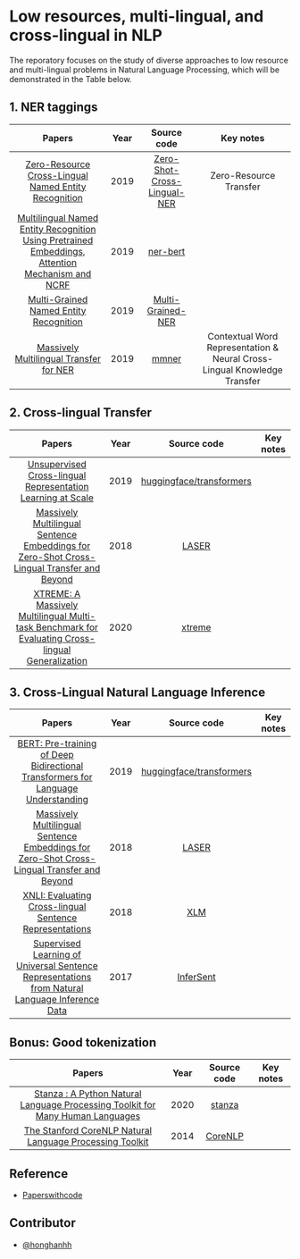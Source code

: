 # Low resources, multi-lingual, and cross-lingual in NLP

The reporatory focuses on the study of diverse approaches to low resource and multi-lingual problems in Natural Language Processing, which will be demonstrated in the Table below.

## 1. NER taggings

|Papers| Year | Source code | Key notes |
| :---: | :---: | :---: | :---: |
| [Zero-Resource Cross-Lingual Named Entity Recognition](https://arxiv.org/pdf/1911.09812v1.pdf) | 2019 | [Zero-Shot-Cross-Lingual-NER](https://github.com/ntunlp/Zero-Shot-Cross-Lingual-NER) | Zero-Resource Transfer |
| [Multilingual Named Entity Recognition Using Pretrained Embeddings, Attention Mechanism and NCRF](https://arxiv.org/pdf/1906.09978v1.pdf) | 2019 | [ner-bert](https://github.com/sberbank-ai/ner-bert) | |
| [Multi-Grained Named Entity Recognition](https://arxiv.org/pdf/1906.08449v1.pdf) | 2019 | [Multi-Grained-NER](https://github.com/congyingxia/Multi-Grained-NER) | |
| [Massively Multilingual Transfer for NER](https://arxiv.org/pdf/1902.00193v4.pdf) | 2019 | [mmner](https://github.com/afshinrahimi/mmner) | Contextual Word Representation \& Neural Cross-Lingual Knowledge Transfer |

## 2. Cross-lingual Transfer

|Papers| Year | Source code | Key notes |
| :---: | :---: | :---: | :---: |
| [Unsupervised Cross-lingual Representation Learning at Scale](https://arxiv.org/pdf/1911.02116v2.pdf) | 2019 | [huggingface/transformers](https://github.com/huggingface/transformers) |  |
| [Massively Multilingual Sentence Embeddings for Zero-Shot Cross-Lingual Transfer and Beyond](https://arxiv.org/pdf/1812.10464v2.pdf) | 2018 | [LASER](https://github.com/facebookresearch/LASER)  |  |
| [XTREME: A Massively Multilingual Multi-task Benchmark for Evaluating Cross-lingual Generalization]() | 2020 | [xtreme](https://github.com/google-research/xtreme) |  |


## 3. Cross-Lingual Natural Language Inference

|Papers| Year | Source code | Key notes |
| :---: | :---: | :---: | :---: |
| [BERT: Pre-training of Deep Bidirectional Transformers for Language Understanding](https://arxiv.org/pdf/1810.04805v2.pdf) | 2019 | [huggingface/transformers](https://github.com/huggingface/transformers)  | |
| [Massively Multilingual Sentence Embeddings for Zero-Shot Cross-Lingual Transfer and Beyond]() | 2018 | [LASER](https://github.com/facebookresearch/LASER)  |  |
| [XNLI: Evaluating Cross-lingual Sentence Representations](https://arxiv.org/pdf/1809.05053v1.pdf) | 2018 | [XLM](https://github.com/facebookresearch/XLM)|  |
| [Supervised Learning of Universal Sentence Representations from Natural Language Inference Data](https://arxiv.org/pdf/1705.02364v5.pdf) | 2017 | [InferSent](https://github.com/facebookresearch/InferSent) |  |

## Bonus: Good tokenization

|Papers| Year | Source code | Key notes |
| :---: | :---: | :---: | :---: |
| [Stanza : A Python Natural Language Processing Toolkit for Many Human Languages](https://www.aclweb.org/anthology/P14-5010.pdf) | 2020 | [stanza](https://github.com/stanfordnlp/stanza) | |
| [The Stanford CoreNLP Natural Language Processing Toolkit](https://www.aclweb.org/anthology/P14-5010.pdf) | 2014 | [CoreNLP](https://github.com/stanfordnlp/CoreNLP) | |

## Reference
- [Paperswithcode](https://paperswithcode.com/)

## Contributor
- [@honghanhh](https://github.com/honghanhh/)

